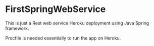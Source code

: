# FirstSpringWebService

This is just a Rest web service Heroku deployment using Java Spring framework.

Procfile is needed essentially to run the app on Heroku.
